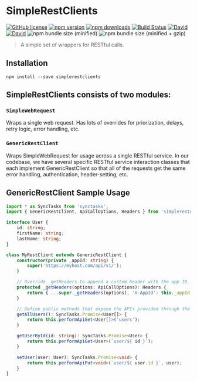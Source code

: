 # SimpleRestClients

[![GitHub license](https://img.shields.io/badge/license-MIT-blue.svg?style=flat-square)](https://github.com/Microsoft/SimpleRestClients/blob/master/LICENSE) [![npm version](https://img.shields.io/npm/v/simplerestclients.svg?style=flat-square)](https://www.npmjs.com/package/simplerestclients) [![npm downloads](https://img.shields.io/npm/dm/simplerestclients.svg?style=flat-square)](https://www.npmjs.com/package/simplerestclients) [![Build Status](https://img.shields.io/travis/Microsoft/SimpleRestClients/master.svg?style=flat-square)](https://travis-ci.org/Microsoft/SimpleRestClients) [![David](https://img.shields.io/david/Microsoft/SimpleRestClients.svg?style=flat-square)](https://github.com/Microsoft/SimpleRestClients)
[![David](https://img.shields.io/david/dev/Microsoft/SimpleRestClients.svg?style=flat-square)](https://github.com/Microsoft/SimpleRestClients) ![npm bundle size (minified)](https://img.shields.io/bundlephobia/min/simplerestclients.svg?style=flat-square) ![npm bundle size (minified + gzip)](https://img.shields.io/bundlephobia/minzip/simplerestclients.svg?style=flat-square)

> A simple set of wrappers for RESTful calls.

## Installation

```shell
npm install --save simplerestclients
```

## SimpleRestClients consists of two modules:

### `SimpleWebRequest`

Wraps a single web request.  Has lots of overrides for priorization, delays, retry logic, error handling, etc.

### `GenericRestClient`

Wraps SimpleWebRequest for usage across a single RESTful service.  In our codebase, we have several specific RESTful service interaction
classes that each implement GenericRestClient so that all of the requests get the same error handling, authentication, header-setting,
etc.

## GenericRestClient Sample Usage

```typescript
import * as SyncTasks from 'synctasks';
import { GenericRestClient, ApiCallOptions, Headers } from 'simplerestclients';

interface User {
    id: string;
    firstName: string;
    lastName: string;
}

class MyRestClient extends GenericRestClient {
    constructor(private _appId: string) {
        super('https://myhost.com/api/v1/');
    }

    // Override _getHeaders to append a custom header with the app ID.
    protected _getHeaders(options: ApiCallOptions): Headers {
        return { ...super._getHeaders(options), 'X-AppId': this._appId };
    }

    // Define public methods that expose the APIs provided through the REST service.
    getAllUsers(): SyncTasks.Promise<User[]> {
        return this.performApiGet<User[]>('users');
    }

    getUserById(id: string): SyncTasks.Promise<User> {
        return this.performApiGet<User>(`user/${ id }`);
    }

    setUser(user: User): SyncTasks.Promise<void> {
        return this.performApiPut<void>(`user/${ user.id }`, user);
    }
}
```

